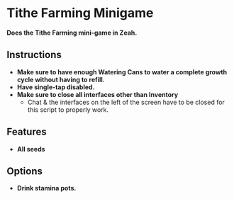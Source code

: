 # Tithe Farming Minigame

**Does the Tithe Farming mini-game in Zeah.**
<br>

## Instructions

- **Make sure to have enough Watering Cans to water a complete growth cycle without having to refill.**
- **Have single-tap disabled.**
- **Make sure to close all interfaces other than Inventory**
    - Chat & the interfaces on the left of the screen have to be closed for this script to properly work.

## Features

- **All seeds**

## Options

- **Drink stamina pots.**